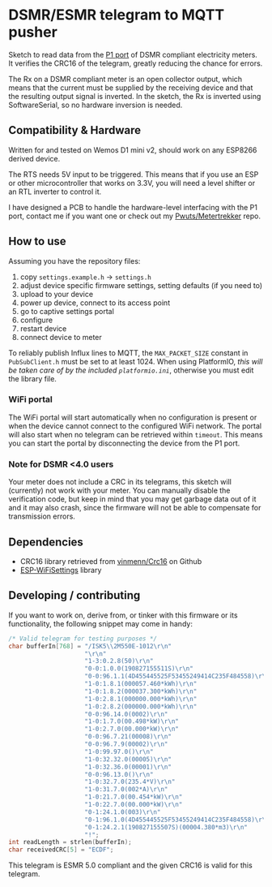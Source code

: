DSMR/ESMR telegram to MQTT pusher
=================================

Sketch to read data from the [P1 port] of DSMR compliant electricity meters.
It verifies the CRC16 of the telegram, greatly reducing the chance for errors.

The Rx on a DSMR compliant meter is an open collector output, which means that
the current must be supplied by the receiving device and that the resulting
output signal is inverted. In the sketch, the Rx is inverted using SoftwareSerial,
so no hardware inversion is needed.

[P1 port]: https://www.netbeheernederland.nl/_upload/Files/Slimme_meter_15_a727fce1f1.pdf

## Compatibility & Hardware

Written for and tested on Wemos D1 mini v2, should work on any ESP8266 derived device.

The RTS needs 5V input to be triggered. This means that if you use an ESP or other
microcontroller that works on 3.3V, you will need a level shifter or an RTL inverter
to control it.

I have designed a PCB to handle the hardware-level interfacing with the P1 port,
contact me if you want one or check out my [Pwuts/Metertrekker] repo.

[Pwuts/Metertrekker]: https://gitlab.com/Pwuts/Metertrekker

## How to use

Assuming you have the repository files:
1. copy `settings.example.h` -> `settings.h`
2. adjust device specific firmware settings, setting defaults (if you need to)
3. upload to your device
4. power up device, connect to its access point
5. go to captive settings portal
6. configure
7. restart device
8. connect device to meter

To reliably publish Influx lines to MQTT, the `MAX_PACKET_SIZE` constant in
`PubSubClient.h` must be set to at least 1024. When using PlatformIO, *this
will be taken care of by the included `platformio.ini`*, otherwise you must
edit the library file.

### WiFi portal
The WiFi portal will start automatically when no configuration is present or
when the device cannot connect to the configured WiFi network. The portal will
also start when no telegram can be retrieved within `timeout`. This means you
can start the portal by disconnecting the device from the P1 port.

### Note for DSMR <4.0 users
Your meter does not include a CRC in its telegrams, this sketch will (currently)
not work with your meter. You can manually disable the verification code, but
keep in mind that you may get garbage data out of it and it may also crash,
since the firmware will not be able to compensate for transmission errors.

## Dependencies

* CRC16 library retrieved from [vinmenn/Crc16] on Github
* [ESP-WiFiSettings] library

[vinmenn/Crc16]: https://github.com/vinmenn/Crc16
[ESP-WiFiSettings]: https://platformio.org/lib/show/7251/ESP-WiFiSettings

## Developing / contributing

If you want to work on, derive from, or tinker with this firmware or its functionality,
the following snippet may come in handy:
```C++
/* Valid telegram for testing purposes */
char bufferIn[768] = "/ISK5\\2M550E-1012\r\n"
                     "\r\n"
                     "1-3:0.2.8(50)\r\n"
                     "0-0:1.0.0(190827155511S)\r\n"
                     "0-0:96.1.1(4D455445525F53455249414C235F484558)\r\n"
                     "1-0:1.8.1(000057.460*kWh)\r\n"
                     "1-0:1.8.2(000037.300*kWh)\r\n"
                     "1-0:2.8.1(000000.000*kWh)\r\n"
                     "1-0:2.8.2(000000.000*kWh)\r\n"
                     "0-0:96.14.0(0002)\r\n"
                     "1-0:1.7.0(00.498*kW)\r\n"
                     "1-0:2.7.0(00.000*kW)\r\n"
                     "0-0:96.7.21(00008)\r\n"
                     "0-0:96.7.9(00002)\r\n"
                     "1-0:99.97.0()\r\n"
                     "1-0:32.32.0(00005)\r\n"
                     "1-0:32.36.0(00001)\r\n"
                     "0-0:96.13.0()\r\n"
                     "1-0:32.7.0(235.4*V)\r\n"
                     "1-0:31.7.0(002*A)\r\n"
                     "1-0:21.7.0(00.454*kW)\r\n"
                     "1-0:22.7.0(00.000*kW)\r\n"
                     "0-1:24.1.0(003)\r\n"
                     "0-1:96.1.0(4D455445525F53455249414C235F484558)\r\n"
                     "0-1:24.2.1(190827155507S)(00004.380*m3)\r\n"
                     "!";
int readLength = strlen(bufferIn);
char receivedCRC[5] = "ECDF";
```
This telegram is ESMR 5.0 compliant and the given CRC16 is valid for this telegram.
